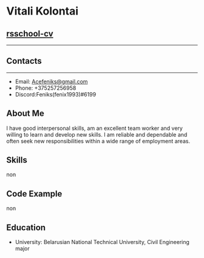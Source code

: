 # Vitali Kolontai
## [rsschool-cv](https://github.com/Fenix1993)
------
## Contacts
-----
* Email: Acefeniks@gmail.com
* Phone: +375257256958
* Discord:Feniks(fenix1993)#6199
## About Me
I have good interpersonal skills, am an excellent team worker and very willing to learn and develop new skills.
I am reliable and dependable and often seek new responsibilities within a wide range of employment areas.

## Skills
non

## Code Example 
non
## Education
* University: Belarusian National Technical University, Civil Engineering major
